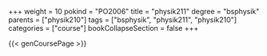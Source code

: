 +++
weight = 10
pokind = "PO2006"
title = "physik211"
degree = "bsphysik"
parents = ["physik210"]
tags = ["bsphysik", "physik211", "physik210"]
categories = ["course"]
bookCollapseSection = false
+++

{{< genCoursePage >}}
